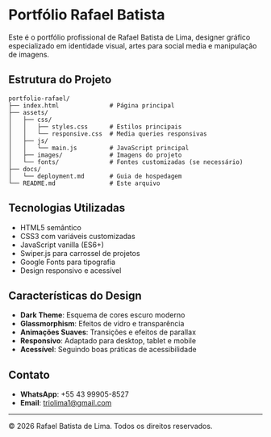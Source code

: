 # Portfólio Rafael Batista

Este é o portfólio profissional de Rafael Batista de Lima, designer gráfico especializado em identidade visual, artes para social media e manipulação de imagens.

## Estrutura do Projeto

```
portfolio-rafael/
├── index.html              # Página principal
├── assets/
│   ├── css/
│   │   ├── styles.css      # Estilos principais
│   │   └── responsive.css  # Media queries responsivas
│   ├── js/
│   │   └── main.js         # JavaScript principal
│   ├── images/             # Imagens do projeto
│   └── fonts/              # Fontes customizadas (se necessário)
├── docs/
│   └── deployment.md       # Guia de hospedagem
└── README.md               # Este arquivo
```

## Tecnologias Utilizadas

- HTML5 semântico
- CSS3 com variáveis customizadas
- JavaScript vanilla (ES6+)
- Swiper.js para carrossel de projetos
- Google Fonts para tipografia
- Design responsivo e acessível

## Características do Design

- **Dark Theme**: Esquema de cores escuro moderno
- **Glassmorphism**: Efeitos de vidro e transparência
- **Animações Suaves**: Transições e efeitos de parallax
- **Responsivo**: Adaptado para desktop, tablet e mobile
- **Acessível**: Seguindo boas práticas de acessibilidade

## Contato

- **WhatsApp**: +55 43 99905-8527
- **Email**: triolima1@gmail.com

---

© 2026 Rafael Batista de Lima. Todos os direitos reservados.

